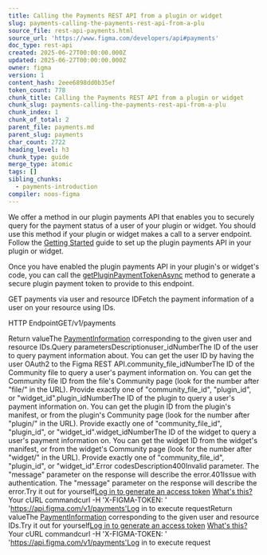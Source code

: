 ```yaml
---
title: Calling the Payments REST API from a plugin or widget
slug: payments-calling-the-payments-rest-api-from-a-plu
source_file: rest-api-payments.html
source_url: 'https://www.figma.com/developers/api#payments'
doc_type: rest-api
created: 2025-06-27T00:00:00.000Z
updated: 2025-06-27T00:00:00.000Z
owner: figma
version: 1
content_hash: 2eee6898dd0b35ef
token_count: 778
chunk_title: Calling the Payments REST API from a plugin or widget
chunk_slug: payments-calling-the-payments-rest-api-from-a-plu
chunk_index: 1
chunk_of_total: 2
parent_file: payments.md
parent_slug: payments
char_count: 2722
heading_level: h3
chunk_type: guide
merge_type: atomic
tags: []
sibling_chunks:
  - payments-introduction
compiler: noos-figma
---
```


We offer a method in our plugin payments API that enables you to securely query for the payment status of a user of your plugin or widget. You should use this method if your plugin or widget makes a call to a server endpoint. Follow the [Getting Started](/plugin-docs/requiring-payment#getting-started)
 guide to set up the plugin payments API in your plugin or widget.

Once you have enabled the plugin payments API in your plugin's or widget's code, you can call the [getPluginPaymentTokenAsync](/plugin-docs/api/figma-payments#getpluginpaymenttokenasync)
 method to generate a secure plugin payment token to provide to this endpoint.

GET payments via user and resource IDFetch the payment information of a user on your resource using IDs.

HTTP EndpointGET/v1/payments

Return valueThe [PaymentInformation](#paymentinformation-type)
 corresponding to the given user and resource IDs.Query parametersDescriptionuser_idNumberThe ID of the user to query payment information about. You can get the user ID by having the user OAuth2 to the Figma REST API.community_file_idNumberThe ID of the Community file to query a user's payment information on. You can get the Community file ID from the file's Community page (look for the number after "file/" in the URL). Provide exactly one of "community_file_id", "plugin_id", or "widget_id".plugin_idNumberThe ID of the plugin to query a user's payment information on. You can get the plugin ID from the plugin's manifest, or from the plugin's Community page (look for the number after "plugin/" in the URL). Provide exactly one of "community_file_id", "plugin_id", or "widget_id".widget_idNumberThe ID of the widget to query a user's payment information on. You can get the widget ID from the widget's manifest, or from the widget's Community page (look for the number after "widget/" in the URL). Provide exactly one of "community_file_id", "plugin_id", or "widget_id".Error codesDescription400Invalid parameter. The "message" parameter on the response will describe the error.401Issue with authentication. The "message" parameter on the response will describe the error.Try it out for yourself[Log in to generate an access token](/login?cont=/developers/docs)
[What's this?](#access-tokens)
Your cURL commandcurl -H 'X-FIGMA-TOKEN: <personal access token>' 'https://api.figma.com/v1/payments'Log in to execute requestReturn valueThe [PaymentInformation](#paymentinformation-type)
 corresponding to the given user and resource IDs.Try it out for yourself[Log in to generate an access token](/login?cont=/developers/docs)
[What's this?](#access-tokens)
Your cURL commandcurl -H 'X-FIGMA-TOKEN: <personal access token>' 'https://api.figma.com/v1/payments'Log in to execute request
